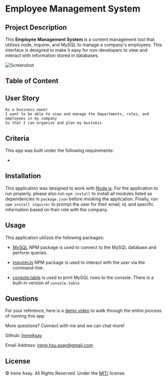 # Employee Management System

## Project Description 
This **Employee Management System** is a content management tool that utilizes node, inquirer, and MySQL to manage a company's employees. This interface is designed to make it easy for non-developers to view and interact with information stored in databases.

![Screenshot](assets/screenshot.png)

## Table of Content



## User Story

```
As a business owner
I want to be able to view and manage the departments, roles, and employees in my company
So that I can organize and plan my business
```

## Criteria

This app was built under the following requirements:

* 


## Installation

This application was designed to work with [Node.js](https://nodejs.org/en/). For the application to run properly, please also run `npm install` to install all modules listed as dependencies in `package.json` before invoking the application. Finally, run `npm install inquirer` to prompt the user for their email, id, and specific information based on their role with the company. 


## Usage

This application utilizes the following packages:

* [MySQL](https://www.npmjs.com/package/mysql) NPM package is used to connect to the MySQL database and perform queries.

* [InquirerJs](https://www.npmjs.com/package/inquirer/v/0.2.3) NPM package is used to interact with the user via the command-line.

* [console.table](https://www.npmjs.com/package/console.table)  is used to print MySQL rows to the console. There is a built-in version of `console.table`

## Questions
For your reference, here is a [demo video](https://drive.google.com/file/d/17fM5yKZYT_INYx0Dq_b9nLTNhHukrSPL/view) to walk through the entire process of running this app.

More questions? Connect with me and we can chat more!

Github: <a href="https://github.com/IreneAsay" target="_blank">IreneAsay</a> 

Email Address: irene.hsu.asay@gmail.com


## License

© Irene Asay. All Rights Reserved. Under the [MIT/](./LICENSE) license.





